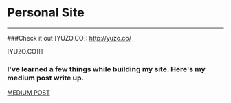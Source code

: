 # Personal Site

***

###Check it out
[YUZO.CO]: http://yuzo.co/

[YUZO.CO][]

### I've learned a few things while building my site. Here's my medium post write up.

[MEDIUM POST]: https://medium.com/@byte_down/don-t-play-yourself-take-css-seriously-8c314fd69658#.435lrf2cm

[MEDIUM POST][]




